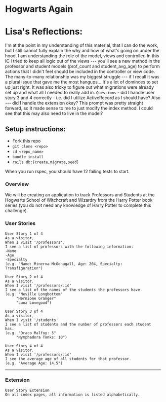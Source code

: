 # Hogwarts Again

# Lisa's Reflections:
I'm at the point in my understanding of this material, that I can do the work, but I still cannot fully explain the why and how of what's going on under the hood. I am understanding the role of the model, views and controller. In this IC I tried to keep all logic out of the views --- you'll see a new method in the professor and student models (prof_count and student_avg_age) to perform actions that I didn't feel should be included in the controller or view code. The many-to-many relationship was my biggest struggle --- if I recall it was a plural issue that gave me the most hangups... It's a lot of dominoes to set up just right. It was also tricky to figure out what migrations were already set up and what all I needed to really add in. `Questions` - did I handle user story 3 and 4 correctly - i.e. did I utilize ActiveRecord as I should have? Also --- did I handle the extension okay? This prompt was pretty straight forward, so it made sense to me to just modify the index method. I could see that this may also need to live in the model?

## Setup instructions:
  - Fork this repo
  - `git clone <repo>`
  - `cd <repo_name>`
  - `bundle install`
  - `rails db:{create,migrate,seed}`

When you run rspec, you should have 12 failing tests to start.  

###  Overview

We will be creating an application to track Professors and Students at the Hogwarts School of Witchcraft and Wizardry from the Harry Potter book series (you do not need any knowledge of Harry Potter to complete this challenge).


### User Stories

```
User Story 1 of 4
As a visitor,
When I visit '/professors',
I see a list of professors with the following information:
-Name
-Age
-Specialty
(e.g. "Name: Minerva McGonagall, Age: 204, Specialty: Transfiguration")
```
```
User Story 2 of 4
As a visitor,
When I visit '/professors/:id'
I see a list of the names of the students the professors have.
(e.g. "Neville Longbottom"
     "Hermione Granger"
     "Luna Lovegood")
```
```
User Story 3 of 4
As a visitor,
When I visit '/students'
I see a list of students and the number of professors each student has.
(e.g. "Draco Malfoy: 5"
     "Nymphadora Tonks: 10")
```
```
User Story 4 of 4
As a visitor,
When I visit '/professors/:id'
I see the average age of all students for that professor.
(e.g. "Average Age: 14.5")
```
---
### Extension
```
User Story Extension
On all index pages, all information is listed alphabetically.

